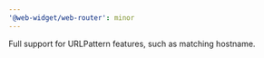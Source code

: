 ```yaml
---
'@web-widget/web-router': minor
---
```


Full support for URLPattern features, such as matching hostname.
